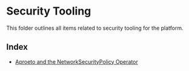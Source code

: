 # Security Tooling

This folder outlines all items related to security tooling for the platform. 

## Index
- [Aproeto and the NetworkSecurityPolicy Operator](aporeto/readme.md)